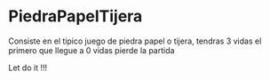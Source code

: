 # PiedraPapelTijera

Consiste en el tipico juego de piedra papel o tijera, tendras 3 vidas el primero que llegue a 0 vidas pierde la partida

Let do it !!! 
